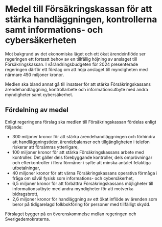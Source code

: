 # Medel till Försäkringskassan för att stärka handläggningen, kontrollerna samt informations- och cybersäkerheten

Mot bakgrund av det ekonomiska läget och ett ökat ärendeinflöde ser regeringen ett fortsatt behov av en tillfällig höjning av anslaget till Försäkringskassan. I vårändringsbudgeten för 2024 presenterade regeringen därför ett förslag om att höja anslaget till myndigheten med närmare 450 miljoner kronor.

Medlen ska bland annat gå till insatser för att stärka Försäkringskassans ärendehandläggning, kontrollarbete och informationsutbyte med andra myndigheter samt cybersäkerhet.

## Fördelning av medel

Enligt regeringens förslag ska medlen till Försäkringskassan fördelas enligt följande:

* 300 miljoner kronor för att stärka ärendehandläggningen och förhindra att handläggningstider, ärendebalanser och tillgängligheten i telefon riskerar att försämras ytterligare,
* 100 miljoner kronor för att stärka Försäkringskassans arbete med kontroller. Det gäller dels förebyggande kontroller, dels omprövningar och efterkontroller i flera förmåner i syfte att minska antalet felaktiga utbetalningar,
* 40 miljoner kronor för att värna Försäkringskassans operativa förmåga i fråga om såväl fysisk som informations- och cybersäkerhet,
* 6,5 miljoner kronor för att förbättra Försäkringskassans möjligheter till informationsutbyte med andra myndigheter för att motverka bidragsbrott,
* 2,6 miljoner kronor för handläggning av ett ökat inflöde av ärenden som beror på tidigarelagd folkbokföring för personer med tillfälligt skydd.

Förslaget bygger på en överenskommelse mellan regeringen och Sverigedemokraterna.
